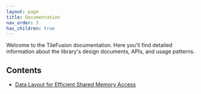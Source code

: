 ```yaml
---
layout: page
title: Documentation
nav_order: 3
has_children: true
---
```


Welcome to the TileFusion documentation. Here you'll find detailed information about the library's design documents, APIs, and usage patterns.

## Contents

- [Data Layout for Efficient Shared Memory Access](tiles_in_shared_memory.md)

